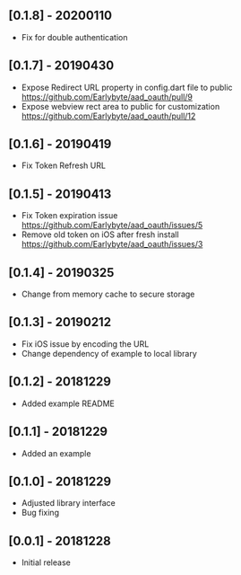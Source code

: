 ## [0.1.8] - 20200110

* Fix for double authentication

## [0.1.7] - 20190430

* Expose Redirect URL property in config.dart file to public https://github.com/Earlybyte/aad_oauth/pull/9
* Expose webview rect area to public for customization https://github.com/Earlybyte/aad_oauth/pull/12

## [0.1.6] - 20190419

* Fix Token Refresh URL

## [0.1.5] - 20190413

* Fix Token expiration issue https://github.com/Earlybyte/aad_oauth/issues/5
* Remove old token on iOS after fresh install https://github.com/Earlybyte/aad_oauth/issues/3

## [0.1.4] - 20190325

* Change from memory cache to secure storage

## [0.1.3] - 20190212

* Fix iOS issue by encoding the URL
* Change dependency of example to local library

## [0.1.2] - 20181229

* Added example README

## [0.1.1] - 20181229

* Added an example

## [0.1.0] - 20181229

* Adjusted library interface
* Bug fixing

## [0.0.1] - 20181228

* Initial release
